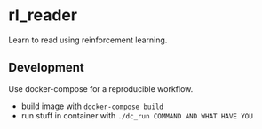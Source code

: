 rl_reader
==========
Learn to read using reinforcement learning.

Development
-----------
Use docker-compose for a reproducible workflow.
 * build image with `docker-compose build`
 * run stuff in container with `./dc_run COMMAND AND WHAT HAVE YOU`
